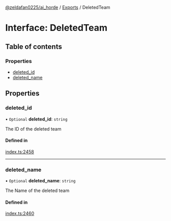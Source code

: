 [@zeldafan0225/ai_horde](../README.md) / [Exports](../modules.md) / DeletedTeam

# Interface: DeletedTeam

## Table of contents

### Properties

- [deleted\_id](DeletedTeam.md#deleted_id)
- [deleted\_name](DeletedTeam.md#deleted_name)

## Properties

### deleted\_id

• `Optional` **deleted\_id**: `string`

The ID of the deleted team

#### Defined in

[index.ts:2458](https://github.com/ZeldaFan0225/ai_horde/blob/100bbe4/index.ts#L2458)

___

### deleted\_name

• `Optional` **deleted\_name**: `string`

The Name of the deleted team

#### Defined in

[index.ts:2460](https://github.com/ZeldaFan0225/ai_horde/blob/100bbe4/index.ts#L2460)
